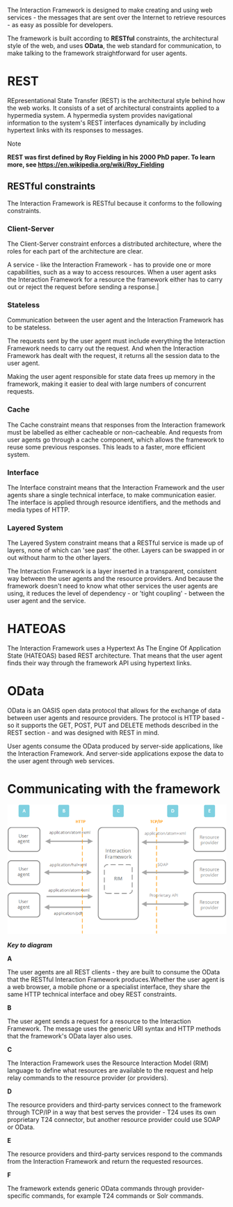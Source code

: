 The Interaction Framework is designed to make creating and using web services - the messages that are sent over the Internet to retrieve resources - as easy as possible for developers.

The framework is built according to **RESTful** constraints, the architectural style of the web, and uses **OData**, the web standard for communication, to make talking to the framework straightforward for user agents.

# REST

REpresentational State Transfer (REST) is the architectural style behind how the web works. It consists of a set of architectural constraints applied to a hypermedia system. A hypermedia system provides navigational information to the system's REST interfaces dynamically by including hypertext links with its responses to messages.


> [!Note]
> **REST was first defined by Roy Fielding in his 2000 PhD paper. To learn more, see https://en.wikipedia.org/wiki/Roy_Fielding**

## RESTful constraints
The Interaction Framework is RESTful because it conforms to the following constraints.

### Client-Server
The Client-Server constraint enforces a distributed architecture, where the roles for each part of the architecture are clear. 

A service - like the Interaction Framework - has to provide one or more capabilities, such as a way to access resources. When a user agent asks the Interaction Framework for a resource the framework either has to carry out or reject the request before sending a response.|

### Stateless	
Communication between the user agent and the Interaction Framework has to be stateless.

The requests sent by the user agent must include everything the Interaction Framework needs to carry out the request. And when the Interaction Framework has dealt with the request, it returns all the session data to the user agent.

Making the user agent responsible for state data frees up memory in the framework, making it easier to deal with large numbers of concurrent requests.

### Cache	
The Cache constraint means that responses from the Interaction framework must be labelled as either cacheable or non-cacheable. And requests from user agents go through a cache component, which allows the framework to reuse some previous responses. This leads to a faster, more efficient system.

### Interface	
The Interface constraint means that the Interaction Framework and the user agents share a single technical interface, to make communication easier. The interface is applied through resource identifiers, and the methods and media types of HTTP.

### Layered System	
The Layered System constraint means that a RESTful service is made up of layers, none of which can 'see past' the other. Layers can be swapped in or out without harm to the other layers.

The Interaction Framework is a layer inserted in a transparent, consistent way between the user agents and the resource providers. And because the framework doesn't need to know what other services the user agents are using, it reduces the level of dependency - or 'tight coupling' - between the user agent and the service.

# HATEOAS
The Interaction Framework uses a Hypertext As The Engine Of Application State (HATEOAS) based REST architecture. That means that the user agent finds their way through the framework API using hypertext links.

# OData
OData is an OASIS open data protocol that allows for the exchange of data between user agents and resource providers. The protocol is HTTP based - so it supports the GET, POST, PUT and DELETE methods described in the REST section - and was designed with REST in mind.

User agents consume the OData produced by server-side applications, like the Interaction Framework. And server-side applications expose the data to the user agent through web services.

# Communicating with the framework

![Architecture Diagram](./images/BasicMultipleInteraction.png)

**_Key to diagram_**
	
**A**

The user agents are all REST clients - they are built to consume the OData that the RESTful Interaction Framework produces.Whether the user agent is a web browser, a mobile phone or a specialist interface, they share the same HTTP technical interface and obey REST constraints.

	
**B**

The user agent sends a request for a resource to the Interaction Framework. The message uses the generic URI syntax and HTTP methods that the framework's OData layer also uses.

	
**C**

The Interaction Framework uses the Resource Interaction Model (RIM) language to define what resources are available to the request and help relay commands to the resource provider (or providers).

	
**D**

The resource providers and third-party services connect to the framework through TCP/IP in a way that best serves the provider - T24 uses its own proprietary T24 connector, but another resource provider could use SOAP or OData.

	
**E**

The resource providers and third-party services respond to the commands from the Interaction Framework and return the requested resources.

**F**

The framework extends generic OData commands through provider-specific commands, for example T24 commands or Solr commands.
